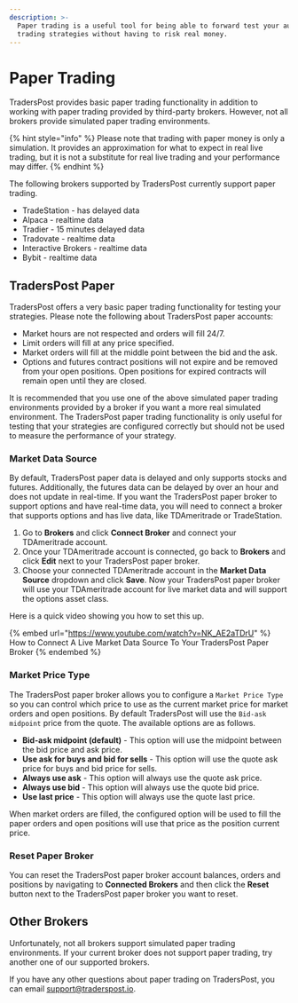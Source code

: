 ```yaml
---
description: >-
  Paper trading is a useful tool for being able to forward test your automated
  trading strategies without having to risk real money.
---
```


# Paper Trading

TradersPost provides basic paper trading functionality in addition to working with paper trading provided by third-party brokers. However, not all brokers provide simulated paper trading environments.

{% hint style="info" %}
Please note that trading with paper money is only a simulation. It provides an approximation for what to expect in real live trading, but it is not a substitute for real live trading and your performance may differ.
{% endhint %}

The following brokers supported by TradersPost currently support paper trading.

* TradeStation - has delayed data
* Alpaca - realtime data
* Tradier - 15 minutes delayed data
* Tradovate - realtime data
* Interactive Brokers - realtime data
* Bybit - realtime data

## TradersPost Paper

TradersPost offers a very basic paper trading functionality for testing your strategies. Please note the following about TradersPost paper accounts:

* Market hours are not respected and orders will fill 24/7.
* Limit orders will fill at any price specified.
* Market orders will fill at the middle point between the bid and the ask.
* Options and futures contract positions will not expire and be removed from your open positions. Open positions for expired contracts will remain open until they are closed.

It is recommended that you use one of the above simulated paper trading environments provided by a broker if you want a more real simulated environment. The TradersPost paper trading functionality is only useful for testing that your strategies are configured correctly but should not be used to measure the performance of your strategy.

### Market Data Source

By default, TradersPost paper data is delayed and only supports stocks and futures. Additionally, the futures data can be delayed by over an hour and does not update in real-time. If you want the TradersPost paper broker to support options and have real-time data, you will need to connect a broker that supports options and has live data, like TDAmeritrade or TradeStation.

1. Go to **Brokers** and click **Connect Broker** and connect your TDAmeritrade account.
2. Once your TDAmeritrade account is connected, go back to **Brokers** and click **Edit** next to your TradersPost paper broker.
3. Choose your connected TDAmeritrade account in the **Market Data Source** dropdown and click **Save**. Now your TradersPost paper broker will use your TDAmeritrade account for live market data and will support the options asset class.

Here is a quick video showing you how to set this up.

{% embed url="https://www.youtube.com/watch?v=NK_AE2aTDrU" %}
How to Connect A Live Market Data Source To Your TradersPost Paper Broker
{% endembed %}

### Market Price Type

The TradersPost paper broker allows you to configure a `Market Price Type` so you can control which price to use as the current market price for market orders and open positions. By default TradersPost will use the `Bid-ask midpoint` price from the quote. The available options are as follows.

* **Bid-ask midpoint (default)** - This option will use the midpoint between the bid price and ask price.
* **Use ask for buys and bid for sells** - This option will use the quote ask price for buys and bid price for sells.
* **Always use ask** - This option will always use the quote ask price.
* **Always use bid** - This option will always use the quote bid price.
* **Use last price** - This option will always use the quote last price.

When market orders are filled, the configured option will be used to fill the paper orders and open positions will use that price as the position current price.

### Reset Paper Broker

You can reset the TradersPost paper broker account balances, orders and positions by navigating to **Connected Brokers** and then click the **Reset** button next to the TradersPost paper broker you want to reset.

## Other Brokers

Unfortunately, not all brokers support simulated paper trading environments. If your current broker does not support paper trading, try another one of our supported brokers.

If you have any other questions about paper trading on TradersPost, you can email [support@traderspost.io](mailto:support@traderspost.io).
